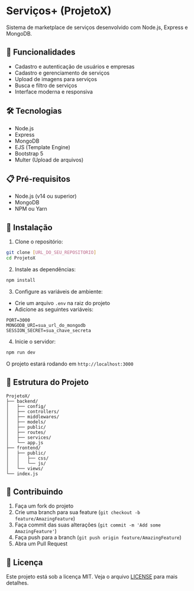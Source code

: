 # Serviços+ (ProjetoX)

Sistema de marketplace de serviços desenvolvido com Node.js, Express e MongoDB.

## 🚀 Funcionalidades

- Cadastro e autenticação de usuários e empresas
- Cadastro e gerenciamento de serviços
- Upload de imagens para serviços
- Busca e filtro de serviços
- Interface moderna e responsiva

## 🛠️ Tecnologias

- Node.js
- Express
- MongoDB
- EJS (Template Engine)
- Bootstrap 5
- Multer (Upload de arquivos)

## 📋 Pré-requisitos

- Node.js (v14 ou superior)
- MongoDB
- NPM ou Yarn

## 🔧 Instalação

1. Clone o repositório:
```bash
git clone [URL_DO_SEU_REPOSITORIO]
cd ProjetoX
```

2. Instale as dependências:
```bash
npm install
```

3. Configure as variáveis de ambiente:
- Crie um arquivo `.env` na raiz do projeto
- Adicione as seguintes variáveis:
```env
PORT=3000
MONGODB_URI=sua_url_do_mongodb
SESSION_SECRET=sua_chave_secreta
```

4. Inicie o servidor:
```bash
npm run dev
```

O projeto estará rodando em `http://localhost:3000`

## 📁 Estrutura do Projeto

```
ProjetoX/
├── backend/
│   ├── config/
│   ├── controllers/
│   ├── middlewares/
│   ├── models/
│   ├── public/
│   ├── routes/
│   ├── services/
│   └── app.js
├── frontend/
│   ├── public/
│   │   ├── css/
│   │   └── js/
│   └── views/
└── index.js
```

## 🤝 Contribuindo

1. Faça um fork do projeto
2. Crie uma branch para sua feature (`git checkout -b feature/AmazingFeature`)
3. Faça commit das suas alterações (`git commit -m 'Add some AmazingFeature'`)
4. Faça push para a branch (`git push origin feature/AmazingFeature`)
5. Abra um Pull Request

## 📝 Licença

Este projeto está sob a licença MIT. Veja o arquivo [LICENSE](LICENSE) para mais detalhes. 